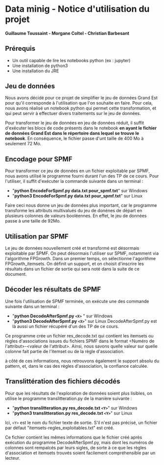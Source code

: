 # Data minig - Notice d'utilisation du projet
#### Guillaume Toussaint - Morgane Coltel - Christian Barbesant



## Prérequis

- Un outil capable de lire les notebooks python (ex : jupyter)
- Une installation de python3
- Une installation du JRE


## Jeu de données

Nous avons décidé pour ce projet de simplifier le jeu de données Grand Est pour qu'il corresponde à l'utilisation que l'on souhaite en faire.
Pour cela, nous avons réalisé un notebook python qui permet cette transformation, et qui peut servir à effectuer divers traitements sur le jeu de données.

Pour transformer le jeu de données en jeu de données réduit, il suffit d'exécuter les blocs de code présents dans le notebook **en ayant le fichier de données Grand Est dans le répertoire dans lequel se trouve le notebook**. En conséquence, le fichier passe d'unt taille de 400 Mo à seulement 72 Mo.

## Encodage pour SPMF

Pour transformer ce jeu de données en un fichier exploitable par SPMF, nous avons utilisé le programme fourni durant l'un des TP de ce cours.
Pour l'utiliser, il suffit d'exécuter la commande suivante dans un terminal :
- "**python EncodeForSpmf.py data.txt pour_spmf.txt**" sur Windows
- "**python3 EncodeForSpmf.py data.txt pour_spmf.txt**" sur Linux

Faire ceci nous donne un jeu de données plus important, car le programme transforme les attributs multivalués du jeu de donénes de départ en plusieurs colonnes de valeurs booléennes.
En effet, le jeu de données passe à une taille de 92Mo.

## Utilisation par SPMF

Le jeu de données nouvellement créé et transformé est désormais exploitable par SPMF.
On peut désormais l'utiliser sur SPMF, notamment via l'algorithme FPGrowth.
Dans un premier temps, on sélectionne l'agorithme FPGrowth_itemsets. On définit un support, et on choisit d'inscrire les résultats dans un fichier de sortie qui sera noté <X> dans la suite de ce document.

## Décoder les résultats de SPMF

Une fois l'utilisation de SPMF terminée, on exécute une des commande suivante dans un terminal :

- "**python DecodeAfterSpmf.py `<X>`** " sur Windows
- "**python3 DecodeAfterSpmf.py `<X>`**" sur Linux
DecodeAfterSpmf.py est là aussi un fichier récupéré d'un des TP de ce cours.

Ce programme crée un fichier res_decode.txt qui contient les itemsets ou règles d'associations issues du fichiers SPMF dans le format <Numéro de l'attribut>-<valeur de l'attribut>.
Ainsi, nous savons quelle valeur sur quelle colonne fait partie de l'itemset ou de la règle d'association.

à côté de ces informations, nous retrouvons également le support absolu du pattern, et, dans le cas des règles d'association, la confiance calculée.

## Translittération des fichiers décodés

Pour que les résultats de l'exploration de données soient plus lisibles, on utilise le programme translitteration.py de la manière suivante :

- "**python translitteration.py res_decode.txt `<Y>`**" sur Windows
- "**python3 translitteration.py res_decode.txt `<Y>`**" sur Linux

Ici, `<Y>` est le nom du fichier texte de sortie. S'il n'est pas précisé, un fichier par défaut "itemsets-regles_exploitables.txt" est créé.

Ce fichier contient les mêmes informations que le fichier créé après exécution du programme DecodeAfterSpmf.py, mais dont les numéros de colonnes sont rempalcés par leurs sigles, de sorte à ce que les règles d'association et itemsets trouvés soient facilement compréhensible par un lecteur.
